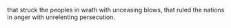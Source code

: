 that struck the peoples in wrath with unceasing blows, that ruled the nations in anger with unrelenting persecution.
